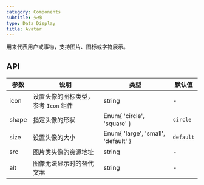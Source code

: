```yaml
---
category: Components
subtitle: 头像
type: Data Display
title: Avatar
---
```


用来代表用户或事物，支持图片、图标或字符展示。

## API

| 参数 | 说明 | 类型 | 默认值 |
| --- | --- | --- | --- |
| icon | 设置头像的图标类型，参考 `Icon` 组件 | string | - |
| shape | 指定头像的形状 | Enum{ 'circle', 'square' } | `circle` |
| size | 设置头像的大小 | Enum{ 'large', 'small', 'default' } | `default` |
| src | 图片类头像的资源地址 | string | - |
| alt | 图像无法显示时的替代文本 | string | - |
